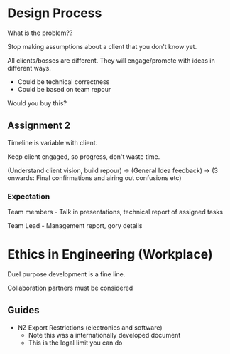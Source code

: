 # Design Process

What is the problem??

Stop making assumptions about a client that you don't know yet.

All clients/bosses are different. They will engage/promote with ideas in different ways. 

* Could be technical correctness
* Could be based on team repour

Would you buy this?

## Assignment 2

Timeline is variable with client.

Keep client engaged, so progress, don't waste time. 

(Understand client vision, build repour) -> (General Idea feedback) -> (3 onwards: Final confirmations and airing out confusions etc)

### Expectation

Team members - Talk in presentations, technical report of assigned tasks

Team Lead - Management report, gory details

# Ethics in Engineering (Workplace)

Duel purpose development is a fine line.

Collaboration partners must be considered

## Guides
* NZ Export Restrictions (electronics and software)
    * Note this was a internationally developed document
    * This is the legal limit you can do

